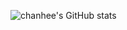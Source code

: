 ![chanhee's GitHub stats](https://github-readme-stats.vercel.app/api?username=2-chanhee&show_icons=true&theme=radicdal)
